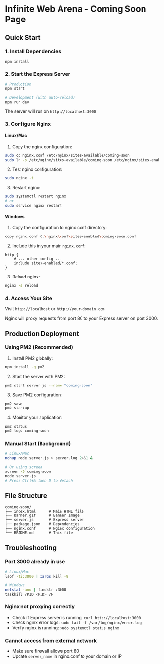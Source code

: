 # Infinite Web Arena - Coming Soon Page

## Quick Start

### 1. Install Dependencies

```bash
npm install
```

### 2. Start the Express Server

```bash
# Production
npm start

# Development (with auto-reload)
npm run dev
```

The server will run on `http://localhost:3000`

### 3. Configure Nginx

#### Linux/Mac

1. Copy the nginx configuration:
```bash
sudo cp nginx.conf /etc/nginx/sites-available/coming-soon
sudo ln -s /etc/nginx/sites-available/coming-soon /etc/nginx/sites-enabled/
```

2. Test nginx configuration:
```bash
sudo nginx -t
```

3. Restart nginx:
```bash
sudo systemctl restart nginx
# or
sudo service nginx restart
```

#### Windows

1. Copy the configuration to nginx conf directory:
```bash
copy nginx.conf C:\nginx\conf\sites-enabled\coming-soon.conf
```

2. Include this in your main `nginx.conf`:
```nginx
http {
    # ... other config ...
    include sites-enabled/*.conf;
}
```

3. Reload nginx:
```bash
nginx -s reload
```

### 4. Access Your Site

Visit `http://localhost` or `http://your-domain.com`

Nginx will proxy requests from port 80 to your Express server on port 3000.

## Production Deployment

### Using PM2 (Recommended)

1. Install PM2 globally:
```bash
npm install -g pm2
```

2. Start the server with PM2:
```bash
pm2 start server.js --name "coming-soon"
```

3. Save PM2 configuration:
```bash
pm2 save
pm2 startup
```

4. Monitor your application:
```bash
pm2 status
pm2 logs coming-soon
```

### Manual Start (Background)

```bash
# Linux/Mac
nohup node server.js > server.log 2>&1 &

# Or using screen
screen -S coming-soon
node server.js
# Press Ctrl+A then D to detach
```

## File Structure

```
coming-soon/
├── index.html      # Main HTML file
├── banner.gif      # Banner image
├── server.js       # Express server
├── package.json    # Dependencies
├── nginx.conf      # Nginx configuration
└── README.md       # This file
```

## Troubleshooting

### Port 3000 already in use
```bash
# Linux/Mac
lsof -ti:3000 | xargs kill -9

# Windows
netstat -ano | findstr :3000
taskkill /PID <PID> /F
```

### Nginx not proxying correctly
- Check if Express server is running: `curl http://localhost:3000`
- Check nginx error logs: `sudo tail -f /var/log/nginx/error.log`
- Verify nginx is running: `sudo systemctl status nginx`

### Cannot access from external network
- Make sure firewall allows port 80
- Update `server_name` in nginx.conf to your domain or IP

